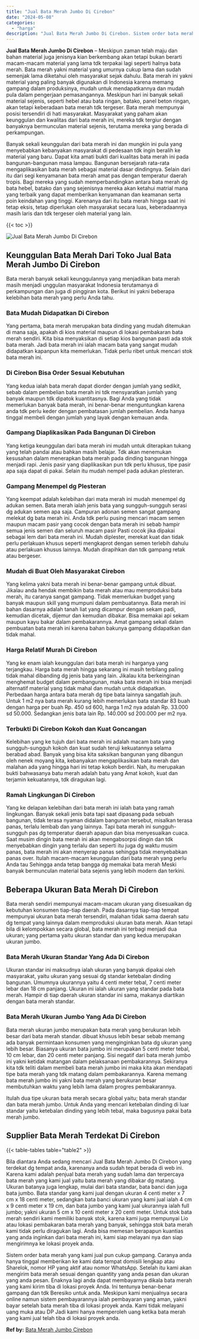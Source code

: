 ```yaml
---
title: "Jual Bata Merah Jumbo Di Cirebon"
date: "2024-05-08"
categories: 
  - "harga"
description: "Jual Bata Merah Jumbo Di Cirebon. Sistem order bata merah yang kami jual pun cukup gampang. Caranya anda hanya tinggal memberikan ke kami data tempat domisil..."
---
```


**Jual Bata Merah Jumbo Di Cirebon** – Meskipun zaman telah maju dan bahan material juga jenisnya kian berkembang akan tetapi bukan berarti macam-macam material yang lama tdk terpakai lagi seperti halnya bata merah. Bata merah yakni material yang umurnya cukup lama dan sudah semenjak lama diketahui oleh masyarakat sejak dahulu. Bata merah ini yakni material yang paling banyak digunakan di Indonesia karena memang gampang dalam produksinya, mudah untuk mendapatkannya dan mudah pula dalam pengerjaan pemasangannya. Meskipun hari ini banyak sekali material sejenis, seperti hebel atau bata ringan, batako, panel beton ringan, akan tetapi keberadaan bata merah tdk tergeser. Bata merah mempunyai posisi tersendiri di hati masyarakat. Masyarakat yang paham akan keunggulan dan kwalitas dari bata merah ini, mereka tdk tergiur dengan banyaknya bermunculan material sejenis, terutama mereka yang berada di perkampungan.

Banyak sekali keunggulan dari bata merah ini dan mungkin ini pula yang menyebabkan kebanyakan masyarakat di pedesaan tdk ingin beralih ke material yang baru. Dapat kita amati bukti dari kualitas bata merah ini pada bangunan-bangunan masa lampau. Bangunan bersejarah rata-rata mengaplikasikan bata merah sebagai material dasar dindingnya. Selain dari itu dari segi kenyamanan bata merah amat pas dengan temperatur daerah tropis. Bagi mereka yang sudah memperbandingkan antara bata merah dg bata hebel, batako dan yang sejenisnya mereka akan ketahui matrial mana yang terbaik yang dapat memberikan kenyamanan dan keamanan serta poin keindahan yang tinggi. Karenanya dari itu bata merah hingga saat ini tetap eksis, tetap diperlukan oleh masyarakat secara luas, keberadaannya masih laris dan tdk tergeser oleh material yang lain.

{{< toc >}}

![Jual Bata Merah Jumbo Di Cirebon](/images/jual-bata-merah-21.png)

## Keunggulan Bata Merah Dari Toko Jual Bata Merah Jumbo Di Cirebon

Bata merah banyak sekali keunggulannya yang menjadikan bata merah masih menjadi unggulan masyarakat Indonesia terutamanya di perkampungan dan juga di pinggiran kota. Berikut ini yakni beberapa kelebihan bata merah yang perlu Anda tahu.

### Bata Mudah Didapatkan Di Cirebon

Yang pertama, bata merah merupakan bata dinding yang mudah ditemukan di mana saja, apakah di kios material maupun di lokasi pembakaran bata merah sendiri. Kita bisa menyaksikan di setiap kios bangunan pasti ada stok bata merah. Jadi bata merah ini ialah macam bata yang sangat mudah didapatkan kapanpun kita memerlukan. Tidak perlu ribet untuk mencari stok bata merah ini.

### Di Cirebon Bisa Order Sesuai Kebutuhan

Yang kedua ialah bata merah dapat diorder dengan jumlah yang sedikit, sebab dalam pembelian bata merah ini tdk mensyaratkan jumlah yang banyak maupun tdk dipatok kuantitasnya. Bagi Anda yang tidak memerlukan banyak bata merah, ini benar-benar menguntungkan karena anda tdk perlu keder dengan pembatasan jumlah pembelian. Anda hanya tinggal membeli dengan jumlah yang layak dengan kemauan anda.

### Gampang Diaplikasikan Pada Bangunan Di Cirebon

Yang ketiga keunggulan dari bata merah ini mudah untuk diterapkan tukang yang telah pandai atau bahkan masih belajar. Tdk akan menemukan kesusahan dalam menerapkan bata merah pada dinding bangunan hingga menjadi rapi. Jenis pasir yang diaplikasikan pun tdk perlu khusus, tipe pasir apa saja dapat di pakai. Selain itu mudah nempel pada adukan plesteran.

### Gampang Menempel dg Plesteran

Yang keempat adalah kelebihan dari mata merah ini mudah menempel dg adukan semen. Bata merah ialah jenis bata yang sungguh-sungguh serasi dg adukan semen apa saja. Campuran adonan semen sangat gampang melekat dg bata merah ini. Anda tdk perlu pusing mencari macam semen maupun macam pasir yang cocok dengan bata merah ini sebab hampir semua jenis semen dan seluruh macam pasir Pasti cocok jika dipakai sebagai lem dari bata merah ini. Mudah diplester, merekat kuat dan tidak perlu perlakuan khusus seperti mengkaprot dengan semen terlebih dahulu atau perlakuan khusus lainnya. Mudah dirapihkan dan tdk gampang retak atau bergeser.

### Mudah di Buat Oleh Masyarakat Cirebon

Yang kelima yakni bata merah ini benar-benar gampang untuk dibuat. Jikalau anda hendak membikin bata merah atau mau memproduksi bata merah, itu caranya sangat gampang. Tidak memerlukan budget yang banyak maupun skill yang mumpuni dalam pembuatannya. Bata merah ini bahan dasarnya adalah tanah liat yang dicampur dengan sekam padi, kemudian dicetak, dijemur dan kemudian dibakar. Bisa memakai api sekam maupun kayu bakar dalam pembakarannya. Amat gampang sekali dalam pembuatan bata merah ini karena bahan bakunya gampang didapatkan dan tidak mahal.

### Harga Relatif Murah Di Cirebon

Yang ke enam ialah keunggulan dari bata merah ini harganya yang terjangkau. Harga bata merah hingga sekarang ini masih terbilang paling tidak mahal dibanding dg jenis bata yang lain. Jikalau kita berkeinginan menghemat budget dalam pembangunan, maka bata merah ini bisa menjadi alternatif material yang tidak mahal dan mudah untuk didapatkan. Perbedaan harga antara bata merah dg tipe bata lainnya sangatlah jauh. Untuk 1 m2 nya bata merah kurang lebih memerlukan bata standar 83 buah dengan harga per buah Rp. 450 sd 600, harga 1 m2 nya adalah Rp. 33.000 sd 50.000. Sedangkan jenis bata lain Rp. 140.000 sd 200.000 per m2 nya.

### Terbukti Di Cirebon Kokoh dan Kuat Goncangan

Kelebihan yang ke tujuh dari bata merah ini adalah macam bata yang sungguh-sungguh kokoh dan kuat sudah teruji kekuatannya selama berabad abad. Banyak yang bisa kita saksikan bangunan yang dibangun oleh nenek moyang kita, kebanyakan mengaplikasikan bata merah dan malahan ada yang hingga hari ini tetap kokoh berdiri. Nah, itu merupakan bukti bahwasanya batu merah adalah batu yang Amat kokoh, kuat dan terjamin kekuatannya, tdk diragukan lagi.

### Ramah Lingkungan Di Cirebon

Yang ke delapan kelebihan dari bata merah ini ialah bata yang ramah lingkungan. Banyak sekali jenis bata tapi saat dipasang pada sebuah bangunan, tidak terasa nyaman didalam bangunan tersebut, misalkan terasa panas, terlalu lembab dan yang lainnya. Tapi bata merah ini sungguh-sungguh pas dg temperatur daerah apapun dan bisa menyesuaikan cuaca. Saat musim dingin bata merah ini akan mengabsorpsi dingin dan tdk menyebabkan dingin yang terlalu dan seperti itu juga dg waktu musim panas, bata merah ini akan menyerap panas sehingga tidak menyebabkan panas over. Itulah macam-macam keunggulan dari bata merah yang perlu Anda tau Sehingga anda tetap bangga dg memakai bata merah Meski banyak bermunculan material bata sejenis yang lebih modern dan terkini.

## Beberapa Ukuran Bata Merah Di Cirebon

Bata merah sendiri mempunyai macam-macam ukuran yang disesuaikan dg kebutuhan konsumen tiap-tiap daerah. Pada dasarnya tiap-tiap tempat mempunyai ukuran bata merah tersendiri, malahan tidak sama daerah satu dg tempat yang lainnya dalam memproduksi ukuran bata merah. Akan tetapi bila di kelompokkan secara global, bata merah ini terbagi menjadi dua ukuran; yang pertama yaitu ukuran standar dan yang kedua merupakan ukuran jumbo.

### Bata Merah Ukuran Standar Yang Ada Di Cirebon

Ukuran standar ini maksudnya ialah ukuran yang banyak dipakai oleh masyarakat, yaitu ukuran yang sesuai dg standar ketebalan dinding bangunan. Umumnya ukurannya yaitu 4 centi meter tebal, 7 centi meter lebar dan 18 cm panjang. Ukuran ini ialah ukuran yang standar pada bata merah. Hampir di tiap daerah ukuran standar ini sama, makanya diartikan dengan bata merah standar.

### Bata Merah Ukuran Jumbo Yang Ada Di Cirebon

Bata merah ukuran jumbo merupakan bata merah yang berukuran lebih besar dari bata merah standar. dibuat khusus lebih besar sebab memang ada banyak permintaan konsumen yang menginginkan bata dg ukuran yang lebih besar. Biasanya ukuran bata jumbo ini merupakan 5 centi meter tebal, 10 cm lebar, dan 20 centi meter panjang. Sisi negatif dari bata merah jumbo ini yakni ketidak matangan dalam pelaksanaan pembakarannya. Sekiranya kita tdk teliti dalam membeli bata merah jumbo ini maka kita akan mendapati tipe bata merah yang tdk matang dalam pembakarannya. Karena memang bata merah jumbo ini yakni bata merah yang berukuran besar membutuhkan waktu yang lebih lama dalam progres pembakarannya.

Itulah dua tipe ukuran bata merah secara global yaitu; bata merah standar dan bata merah jumbo. Untuk Anda yang mencari ketebalan dinding di luar standar yaitu ketebalan dinding yang lebih tebal, maka bagusnya pakai bata merah jumbo.

## Supplier Bata Merah Terdekat Di Cirebon

{{< table-tables table="table2" >}}

Bila diantara Anda sedang mencari Jual Bata Merah Jumbo Di Cirebon yang terdekat dg tempat anda, karenanya anda sudah tepat berada di web ini. Karena kami adalah penjual bata merah yang sudah lama dan terpercaya bata merah yang kami jual yaitu bata merah yang dibakar dg matang. Ukuran batanya juga lengkap, mulai dari bata standar, bata banci dan juga bata jumbo. Bata standar yang kami jual dengan ukuran 4 centi meter x 7 cm x 18 centi meter, sedangkan bata banci ukuran yang kami jual ialah 4 cm x 9 centi meter x 19 cm, dan bata jumbo yang kami jual ukurannya ialah full jumbo; yakni ukuran 5 cm x 10 centi meter x 20 centi meter. Untuk stok bata merah sendiri kami memiliki banyak stok, karena kami juga mempunyai Lio atau lokasi pembakaran bata merah yang banyak, sehingga stok bata merah kami tidak perlu diragukan lagi. Anda bisa memesan berapapun kuantias yang anda inginkan dari bata merah ini, kami siap melayani nya dan siap mengirimnya ke lokasi proyek anda.

Sistem order bata merah yang kami jual pun cukup gampang. Caranya anda hanya tinggal memberikan ke kami data tempat domisili lengkap atau Sharelok, nomor HP yang aktif atau nomor WhatsApp. Setelah itu kami akan mengirim bata merah sesuai dengan quantity yang anda pesan dan ukuran yang anda pesan. Enaknya lagi anda dapat membayarnya dikala bata merah yang kami kirim tiba di lokasi proyek Anda. Ini tentunya benar-benar gampang dan tdk Beresiko untuk anda. Meskipun kami menjualnya secara online namun sistem pembayarannya ialah pembayaran yang aman, yakni bayar setelah bata merah tiba di lokasi proyek anda. Kami tidak melayani uang muka atau DP Jadi kami hanya memperoleh uang ketika bata merah yang kami jual telah tiba di lokasi proyek anda.

**Ref by:** [Bata Merah Jumbo Cirebon](https://id.wikipedia.org/wiki/Bata)
